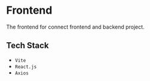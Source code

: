 # Frontend

The frontend for connect frontend and backend project.

## Tech Stack

- `Vite`
- `React.js`
- `Axios`
